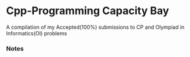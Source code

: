 # Cpp-Programming Capacity Bay
A compilation of my Accepted(100%) submissions to CP and Olympiad in Informatics(OI) problems

### Notes




